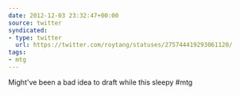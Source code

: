 ```yaml
---
date: 2012-12-03 23:32:47+00:00
source: twitter
syndicated:
- type: twitter
  url: https://twitter.com/roytang/statuses/275744419293061120/
tags:
- mtg
---
```


Might've been a bad idea to draft while this sleepy #mtg
